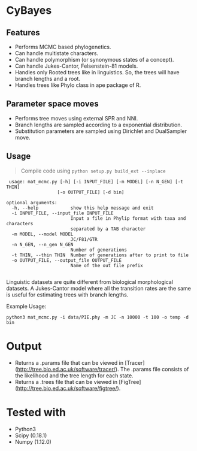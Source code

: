 # CyBayes
## Features

- Performs MCMC based phylogenetics.
- Can handle multistate characters.
- Can handle polymorphism (or synonymous states of a concept).
- Can handle Jukes-Cantor, Felsenstein-81 models.
- Handles only Rooted trees like in linguistics. So, the trees will have branch lengths and a root.
- Handles trees like Phylo class in ape package of R.

## Parameter space moves
- Performs tree moves using external SPR and NNI.
- Branch lengths are sampled according to a exponential distribution.
- Substitution parameters are sampled using Dirichlet and DualSampler move.


## Usage
> Compile code using ```python setup.py build_ext --inplace```
```
 usage: mat_mcmc.py [-h] [-i INPUT_FILE] [-m MODEL] [-n N_GEN] [-t THIN]
                   [-o OUTPUT_FILE] [-d bin]

optional arguments:
  -h, --help            show this help message and exit
  -i INPUT_FILE, --input_file INPUT_FILE
                        Input a file in Phylip format with taxa and characters
                        separated by a TAB character
  -m MODEL, --model MODEL
                        JC/F81/GTR
  -n N_GEN, --n_gen N_GEN
                        Number of generations
  -t THIN, --thin THIN  Number of generations after to print to file
  -o OUTPUT_FILE, --output_file OUTPUT_FILE
                        Name of the out file prefix
  
  ```
  Linguistic datasets are quite different from biological morphological datasets. A Jukes-Cantor model where all the transition rates are the same is useful for estimating trees with branch lengths.

Example Usage:
```
python3 mat_mcmc.py -i data/PIE.phy -m JC -n 10000 -t 100 -o temp -d bin
```  
# Output
- Returns a .params file that can be viewed in [Tracer] (http://tree.bio.ed.ac.uk/software/tracer/). The .params file consists of the likelihood and the tree length for each state.
- Returns a .trees file that can be viewed in [FigTree] (http://tree.bio.ed.ac.uk/software/figtree/).

# Tested with
- Python3
- Scipy (0.18.1)
- Numpy (1.12.0)
 
